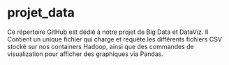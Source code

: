 # projet_data

Ce répertoire GitHub est dédié à notre projet de Big Data et DataViz.
Il Contient un unique fichier qui charge et requête les différents fichiers CSV stocké sur nos containers Hadoop, ainsi que des commandes de visualization pour afficher des graphiques via Pandas.
